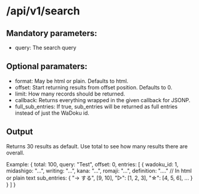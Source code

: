 # /api/v1/search

## Mandatory parameters:

- query: The search query

## Optional paramaters:

- format: May be html or plain. Defaults to html.
- offset: Start returning results from offset position. Defaults to 0.
- limit: How many records should be returned.
- callback: Returns everything wrapped in the given callback for JSONP.
- full_sub_entries: If true, sub_entries will be returned as full entries instead of just the WaDoku id.

## Output

  Returns 30 results as default. Use total to see how many results there are
  overall.

  Example:
  {
    total: 100,
    query: "Test",
    offset: 0,
    entries: [
      {
        wadoku_id: 1,
        midashigo: "...",
        writing: "...",
        kana: "...",
        romaji: "...",
        definition: "...." // In html or plain text
        sub_entries: {
          "→ する", [9, 10],
          "▷": [1, 2, 3],
          "☆": [4, 5, 6],
          ...
        }
      }
    ]
  }

